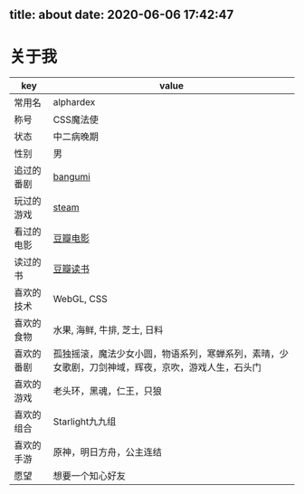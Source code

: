 title: about
date: 2020-06-06 17:42:47
---
# 关于我

| key | value |
| --- | --- |
| 常用名 | alphardex |
| 称号 | CSS魔法使 |
| 状态 | 中二病晚期 |
| 性别 | 男 |
| 追过的番剧 | [bangumi](https://bangumi.tv/anime/list/399538/collect) |
| 玩过的游戏 | [steam](https://steamcommunity.com/id/namelesswang) |
| 看过的电影 | [豆瓣电影](https://movie.douban.com/mine?status=collect) |
| 读过的书 | [豆瓣读书](https://book.douban.com/mine?status=collect) |
| 喜欢的技术 | WebGL, CSS |
| 喜欢的食物 | 水果, 海鲜, 牛排, 芝士, 日料 |
| 喜欢的番剧 | 孤独摇滚，魔法少女小圆，物语系列，寒蝉系列，素晴，少女歌剧，刀剑神域，辉夜，京吹，游戏人生，石头门 |
| 喜欢的游戏 | 老头环，黑魂，仁王，只狼 |
| 喜欢的组合 | Starlight九九组 |
| 喜欢的手游 | 原神，明日方舟，公主连结 |
| 愿望 | 想要一个知心好友 |